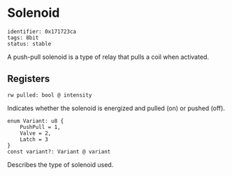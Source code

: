 # Solenoid

    identifier: 0x171723ca
    tags: 8bit
    status: stable

A push-pull solenoid is a type of relay that pulls a coil when activated.

## Registers

    rw pulled: bool @ intensity

Indicates whether the solenoid is energized and pulled (on) or pushed (off).

    enum Variant: u8 {
        PushPull = 1,
        Valve = 2,
        Latch = 3
    }
    const variant?: Variant @ variant

Describes the type of solenoid used.

